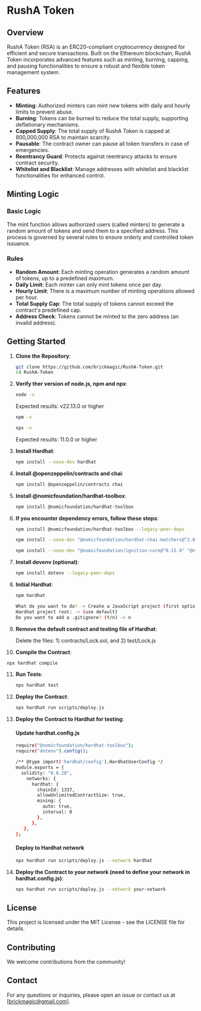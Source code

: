 # RushA Token

## Overview
RushA Token (RSA) is an ERC20-compliant cryptocurrency designed for efficient and secure transactions. Built on the Ethereum blockchain, RushA Token incorporates advanced features such as minting, burning, capping, and pausing functionalities to ensure a robust and flexible token management system.

## Features
- **Minting**: Authorized minters can mint new tokens with daily and hourly limits to prevent abuse.
- **Burning**: Tokens can be burned to reduce the total supply, supporting deflationary mechanisms.
- **Capped Supply**: The total supply of RushA Token is capped at 800,000,000 RSA to maintain scarcity.
- **Pausable**: The contract owner can pause all token transfers in case of emergencies.
- **Reentrancy Guard**: Protects against reentrancy attacks to ensure contract security.
- **Whitelist and Blacklist**: Manage addresses with whitelist and blacklist functionalities for enhanced control.

## Minting Logic
### Basic Logic
The mint function allows authorized users (called minters) to generate a random amount of tokens and send them to a specified address. This process is governed by several rules to ensure orderly and controlled token issuance.

### Rules
- **Random Amount**: Each minting operation generates a random amount of tokens, up to a predefined maximum.
- **Daily Limit**: Each minter can only mint tokens once per day.
- **Hourly Limit**: There is a maximum number of minting operations allowed per hour.
- **Total Supply Cap**: The total supply of tokens cannot exceed the contract's predefined cap.
- **Address Check**: Tokens cannot be minted to the zero address (an invalid address).

## Getting Started
1. **Clone the Repository**:
   ```bash
   git clone https://github.com/brickmagic/RushA-Token.git
   cd RushA-Token
   ```


2. **Verify ther version of node.js, npm and npx**:
   ```bash
   node -v
   ```
    Expected results: v22.13.0 or higher

   ```bash
   npm -v
   ```     
   ```bash
   npx -v
   ```   
   Expected results: 11.0.0 or higher
   
3. **Install Hardhat**:
   ```bash
   npm install --save-dev hardhat
   ```

4. **Install @openzeppelin/contracts and chai**:
   ```bash
   npm install @openzeppelin/contracts chai 
   ```

5. **Install @nomicfoundation/hardhat-toolbox**:
   ```bash
   npm install @nomicfoundation/hardhat-toolbox
   ```

6. **If you encounter dependency errors, follow these steps**:
   ```bash
   npm install @nomicfoundation/hardhat-toolbox --legacy-peer-deps   
   ```

   ```bash
   npm install --save-dev "@nomicfoundation/hardhat-chai-matchers@^2.0.0" "@nomicfoundation/hardhat-ethers@^3.0.0" "@nomicfoundation/hardhat-ignition-ethers@^0.15.0" "@nomicfoundation/hardhat-network-helpers@^1.0.0" "@nomicfoundation/hardhat-verify@^2.0.0" "@typechain/ethers-v6@^0.5.0" "@typechain/hardhat@^9.0.0" "@types/chai@^4.2.0" "@types/mocha@>=9.1.0" "ethers@^6.4.0" "hardhat-gas-reporter@^1.0.8" "solidity-coverage@^0.8.1" "ts-node@>=8.0.0" "typechain@^8.3.0" "typescript@>=4.5.0" --legacy-peer-deps
   ```

   ```bash
   npm install --save-dev "@nomicfoundation/ignition-core@^0.15.9" "@nomicfoundation/hardhat-ignition@^0.15.9" --legacy-peer-deps
   ```

7. **Install dovenv (optional)**:
   ```bash
   npm install dotenv --legacy-peer-deps
   ```

8. **Initial Hardhat**:
   ```bash
   npm hardhat
   ```
   ```bash
   What do you want to do? -> Create a JavaScript project (first option)
   Hardhat project root: -> (use default)
   Do you want to add a .gitignore? (Y/n) -> n
   ```

9. **Remove the default contract and testing file of Hardhat**:

   Delete the files: 1) contracts/Lock.sol, and 2) test/Lock.js

10. **Compile the Contract**:
   ```bash
   npx hardhat compile
   ```

11. **Run Tests**:
    ```bash
    npx hardhat test
    ```

12. **Deploy the Contract**:
    ```bash
    npx hardhat run scripts/deploy.js
    ```

13. **Deploy the Contract to Hardhat for testing**:

    #### Update hardhat.config.js
    
    ```bash
    require("@nomicfoundation/hardhat-toolbox");
    require("dotenv").config();
    
    /** @type import('hardhat/config').HardhatUserConfig */
    module.exports = {
      solidity: "0.8.28",
        networks: {
          hardhat: {
            chainId: 1337,
            allowUnlimitedContractSize: true,
            mining: {
              auto: true,
              interval: 0
            },
          }, 
       }, 
    };
    ```
    #### Deploy to Hardhat network
    ```bash
    npx hardhat run scripts/deploy.js --network hardhat  
    ```

14. **Deploy the Contract to your network (need to define your network in hardhat.config.js)**:
    ```bash
    npx hardhat run scripts/deploy.js --network your-network
    ```

## License
This project is licensed under the MIT License - see the LICENSE file for details.

## Contributing
We welcome contributions from the community!

## Contact
For any questions or inquiries, please open an issue or contact us at [brickmagic@gmail.com].
